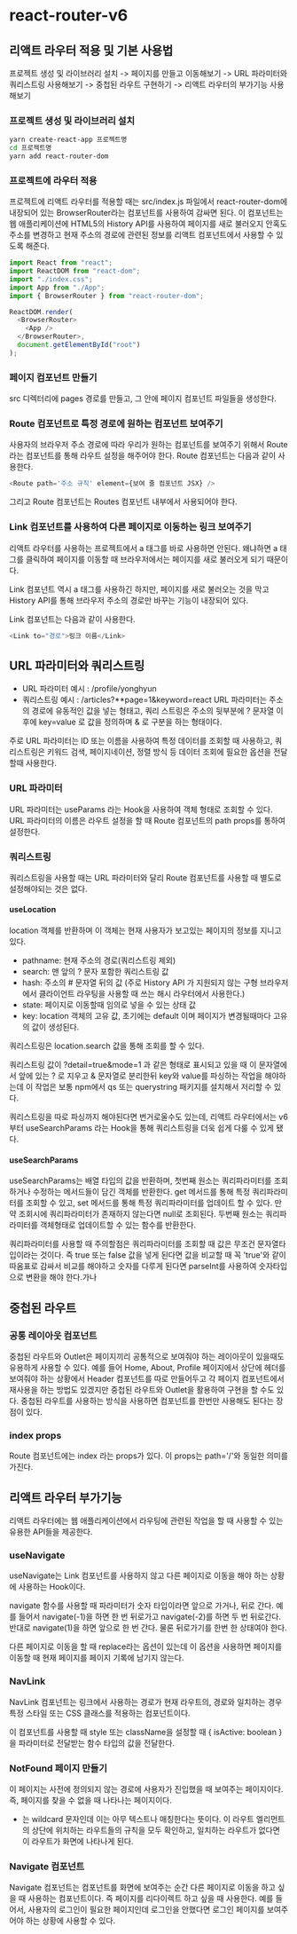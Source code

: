 # react-router-v6

## 리액트 라우터 적용 및 기본 사용법

프로젝트 생성 및 라이브러리 설치 -> 페이지를 만들고 이동해보기 -> URL 파라미터와 쿼리스트링 사용해보기
-> 중첩된 라우트 구현하기 -> 리액트 라우터의 부가기능 사용해보기

### 프로젝트 생성 및 라이브러리 설치

```bash
yarn create-react-app 프로젝트명
cd 프로젝트명
yarn add react-router-dom
```

### 프로젝트에 라우터 적용

프로젝트에 리액트 라우터를 적용할 때는 src/index.js 파일에서 react-router-dom에 내장되어 있는 BrowserRouter라는 컴포넌트를 사용하여 감싸면 된다. 이 컴포넌트는 웹 애플리케이션에 HTML5의 History API를 사용하여 페이지를 새로 불러오지 안혹도 주소를 변경하고 현재 주소의 경로에 관련된 정보를 리액트 컴포넌트에서 사용할 수 있도록 해준다.

```js
import React from "react";
import ReactDOM from "react-dom";
import "./index.css";
import App from "./App";
import { BrowserRouter } from "react-router-dom";

ReactDOM.render(
  <BrowserRouter>
    <App />
  </BrowserRouter>,
  document.getElementById("root")
);
```

### 페이지 컴포넌트 만들기

src 디렉터리에 pages 경로를 만들고, 그 안에 페이지 컴포넌트 파일들을 생성한다.

### Route 컴포넌트로 특정 경로에 원하는 컴포넌트 보여주기

사용자의 브라우저 주소 경로에 따라 우리가 원하는 컴포넌트를 보여주기 위해서 Route 라는 컴포넌트를 통해 라우트 설정을 해주어야 한다.
Route 컴포넌트는 다음과 같이 사용한다.

```js
<Route path='주소 규칙' element={보여 줄 컴포넌트 JSX} />
```

그리고 Route 컴포넌트는 Routes 컴포넌트 내부에서 사용되어야 한다.

### Link 컴포넌트를 사용하여 다른 페이지로 이동하는 링크 보여주기

리액트 라우터를 사용하는 프로젝트에서 a 태그를 바로 사용하면 안된다. 왜냐하면 a 태그를 클릭하여 페이지를 이동할 때 브라우저에서는 페이지를 새로 불러오게 되기 때문이다.

Link 컴포넌트 역시 a 태그를 사용하긴 하지만, 페이지를 새로 불러오는 것을 막고 History API를 통해 브라우저 주소의 경로만 바꾸는 기능이 내장되어 있다.

Link 컴포넌트는 다음과 같이 사용한다.

```js
<Link to="경로">링크 이름</Link>
```

## URL 파라미터와 쿼리스트링

- URL 파라미터 예시 : /profile/yonghyun
- 쿼리스트링 예시 : /articles?\*\*page=1&keyword=react
  URL 파라미터는 주소의 경로에 유동적인 값을 넣는 형태고, 쿼리 스트링은 주소의 뒷부분에 ? 문자열 이후에 key=value 로 값을 정의하며 & 로 구분을 하는 형태이다.

주로 URL 파라미터는 ID 또는 이름을 사용하여 특정 데이터를 조회할 때 사용하고, 쿼리스트링은 키워드 검색, 페이지네이션, 정렬 방식 등 데이터 조회에 필요한 옵션을 전달할때 사용한다.

### URL 파라미터

URL 파라미터는 useParams 라는 Hook을 사용하여 객체 형태로 조회할 수 있다. URL 파라미터의 이름은 라우트 설정을 할 때 Route 컴포넌트의 path props를 통하여 설정한다.

### 쿼리스트링

쿼리스트링을 사용할 때는 URL 파라미터와 달리 Route 컴포넌트를 사용할 때 별도로 설정해야되는 것은 없다.

#### useLocation

location 객체를 반환하며 이 객체는 현재 사용자가 보고있는 페이지의 정보를 지니고 있다.

- pathname: 현재 주소의 경로(쿼리스트링 제외)
- search: 맨 앞의 ? 문자 포함한 쿼리스트링 값
- hash: 주소의 # 문자열 뒤의 값 (주로 History API 가 지원되지 않는 구형 브라우저에서 클라이언트 라우팅을 사용할 때 쓰는 해시 라우터에서 사용한다.)
- state: 페이지로 이동할때 임의로 넣을 수 있는 상태 값
- key: location 객체의 고유 값, 초기에는 default 이며 페이지가 변경될때마다 고유의 값이 생성된다.

쿼리스트링은 location.search 값을 통해 조회를 할 수 있다.

쿼리스트링 값이 ?detail=true&mode=1 과 같은 형태로 표시되고 있을 때 이 문자열에서 앞에 있는 ? 로 지우고 & 문자열로 분리한뒤 key와 value를 파싱하는 작업을 해야하는데 이 작업은 보통 npm에서 qs 또는 querystring 패키지를 설치해서 저리할 수 있다.

쿼리스트링을 따로 파싱까지 해야된다면 번거로울수도 있는데, 리액트 라우터에서는 v6부터 useSearchParams 라는 Hook을 통해 쿼리스트링을 더욱 쉽게 다룰 수 있게 됐다.

#### useSearchParams

useSearchParams는 배열 타입의 값을 반환하며, 첫번째 원소는 쿼리파라미터를 조회하거나 수정하는 메서드들이 담긴 객체를 반환한다. get 메서드를 통해 특정 쿼리파라미터를 조회할 수 있고, set 메서드를 통해 특정 쿼리파라미터를 업데이트 할 수 있다. 만약 조회시에 쿼리파라미터가 존재하지 않는다면 null로 조회된다. 두번째 원소는 쿼리파라미터를 객체형태로 업데이트할 수 있는 함수를 반환한다.

쿼리파라미터를 사용할 때 주의할점은 쿼리파라미터를 조회할 때 값은 무조건 문자열타입이라는 것이다. 즉 true 또는 false 값을 넣게 된다면 값을 비교할 때 꼭 'true'와 같이 따옴표로 감싸서 비교를 해야하고 숫자를 다루게 된다면 parseInt를 사용하여 숫자타입으로 변환을 해야 한다.가나

## 중첩된 라우트

### 공통 레이아웃 컴포넌트

중첩된 라우트와 Outlet은 페이지끼리 공통적으로 보여줘야 하는 레이아웃이 있을때도 유용하게 사용할 수 있다.
예를 들어 Home, About, Profile 페이지에서 상단에 헤더를 보여줘야 하는 상황에서 Header 컴포넌트를 따로 만들어두고 각 페이지 컴포넌트에서 재사용을 하는 방법도 있겠지만 중첩된 라우트와 Outlet을 활용하여 구현을 할 수도 있다. 중첩된 라우트를 사용하는 방식을 사용하면 컴포넌트를 한번만 사용해도 된다는 장점이 있다.

### index props

Route 컴포넌트에는 index 라는 props가 있다. 이 props는 path='/'와 동일한 의미를 가진다.

## 리액트 라우터 부가기능

리액트 라우터에는 웹 애플리케이션에서 라우팅에 관련된 작업을 할 때 사용할 수 있는 유용한 API들을 제공한다.

### useNavigate

useNavigate는 Link 컴포넌트를 사용하지 않고 다른 페이지로 이동을 해야 하는 상황에 사용하는 Hook이다.

navigate 함수를 사용할 때 파라미터가 숫자 타입이라면 앞으로 가거나, 뒤로 간다. 예를 들어서 navigate(-1)을 하면 한 번 뒤로가고 navigate(-2)를 하면 두 번 뒤로간다.
반대로 navigate(1)을 하면 앞으로 한 번 간다. 물론 뒤로가기를 한번 한 상태여야 한다.

다른 페이지로 이동을 할 때 replace라는 옵션이 있는데 이 옵션을 사용하면 페이지를 이동할 때 현재 페이지를 페이지 기록에 남기지 않는다.

### NavLink

NavLink 컴포넌트는 링크에서 사용하는 경로가 현재 라우트의, 경로와 일치하는 경우 특정 스타일 또는 CSS 클래스를 적용하는 컴포넌트이다.

이 컴포넌트를 사용할 때 style 또는 className을 설정할 때 { isActive: boolean }을 파라미터로 전달받는 함수 타입의 값을 전달한다.

### NotFound 페이지 만들기

이 페이지는 사전에 정의되지 않는 경로에 사용자가 진입했을 때 보여주는 페이지이다. 즉, 페이지를 찾을 수 없을 때 나타나는 페이지이다.

- 는 wildcard 문자인데 이는 아무 텍스트나 매칭한다는 뜻이다. 이 라우트 엘리먼트의 상단에 위치하는 라우트들의 규칙을 모두 확인하고, 일치하는 라우트가 없다면 이 라우트가 화면에 나타나게 된다.

### Navigate 컴포넌트

Navigate 컴포넌트는 컴포넌트를 화면에 보여주는 순간 다른 페이지로 이동을 하고 싶을 때 사용하는 컴포넌트이다. 즉 페이지를 리다이렉트 하고 싶을 때 사용한다. 예를 들어서, 사용자의 로그인이 필요한 페이지인데 로그인을 안했다면 로그인 페이지를 보여주어야 하는 상황에 사용할 수 있다.
